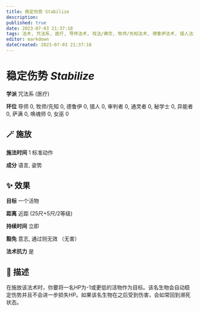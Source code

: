 ```yaml
---
title: 稳定伤势 Stabilize
description: 
published: true
date: 2023-07-03 21:37:18
tags: 法术, 咒法系, 医疗, 导师法术, 戏法/祷念, 牧师/先知法术, 德鲁伊法术, 猎人法术, 审判者法术, 通灵者法术, 秘学士法术, 异能者法术, 萨满法术, 唤魂师法术, 女巫法术
editor: markdown
dateCreated: 2023-07-03 21:37:18
---
```


# **稳定伤势** *Stabilize*

**学派** 咒法系 (医疗) 

**环位** 导师 0, 牧师/先知 0, 德鲁伊 0, 猎人 0, 审判者 0, 通灵者 0, 秘学士 0, 异能者 0, 萨满 0, 唤魂师 0, 女巫 0

## 🪄 施放

**施法时间** 1 标准动作

**成分** 语言, 姿势

## ✨ 效果 

**目标** 一个活物 

**距离** 近距 (25尺+5尺/2等级)  

**持续时间** 立即 

**豁免** 意志, 通过则无效 （无害）

**法术抗力** 是

## 📖 描述

在施放该法术时，你要将一名HP为-1或更低的活物作为目标。该名生物会自动稳定伤势并且不会进一步损失HP。如果该名生物在之后受到伤害，会如常回到濒死状态。
    